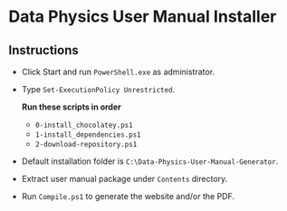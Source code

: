 # Data Physics User Manual Installer

## Instructions
- Click Start and run `PowerShell.exe` as administrator.
- Type `Set-ExecutionPolicy Unrestricted`.

  **Run these scripts in order**
  - `0-install_chocolatey.ps1`
  - `1-install_dependencies.ps1`
  - `2-download-repository.ps1`

- Default installation folder is `C:\Data-Physics-User-Manual-Generator`.
- Extract user manual package under `Contents` directory.
- Run `Compile.ps1` to generate the website and/or the PDF.
